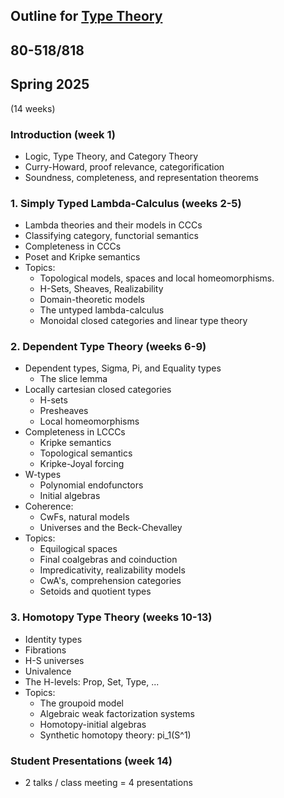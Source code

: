 ## Outline for [Type Theory](/typetheory/)
## 80-518/818
## Spring 2025

(14 weeks) 

### Introduction (week 1)

- Logic, Type Theory, and Category Theory
- Curry-Howard, proof relevance, categorification
- Soundness, completeness, and representation theorems
<!-- 
- Duality: Lawvere and Stone
- Higher logic and Higher algebra
 -->

<!-- 
### Review of Category Theory (week 1)
- categories, functors, natural transformations
- representables, presheaves, Yoneda's lemma
- limits and colimits
- adjoints and monads
  
### Algebraic Theories (weeks 2-3)
- Equational theories and varieties of algebras
- Classifying category and universal model
- The representation theorem
- Lawvere duality
- Summary of functorial semantics for algebraic theories
- Completeness
- Topics: 
  	- Proof of duality in Lawvere, Adamek, Rosicky
  	- Examples: commutative rings, distributive lattices, semilattices
	- Gabriel-Ulmer duality

### Propositional Logic (weeks 4-5)
- Sketch of classical propositional logic: 
		syntax, deduction, valuations, soundness and completeness
- Boolean algebra, completeness of alegbraic logic
- Stone's representation theorem
- Stone duality
- Summary of functorial semantics for propositional logic
- Kripke semantics is presheaves on a poset
    - Sub(1) in presheaves is a Heyting algebra
   	- Yoneda preserves products and exponentials
   	- Completeness theorem for propositional logics
- Topics: 
    - Duality for dLat and Pos
    - Frames, locales, spaces
   	- S4 modal logic and topological models
    - Bi-Heyting logic and presheaf models
    
 ### First-Order Logic (week 6-7)
- Hyperdoctrines
- Adding the quantifiers: syntax, deduction
- Lex/Regular/Heyting categories
- Summary of functorial semantics for first-order logic
- Topics: 
    - Kripke semantics
    - Completeness for intuitionistic first-order logic

-->

### 1. Simply Typed Lambda-Calculus (weeks 2-5)

- Lambda theories and their models in CCCs
- Classifying category, functorial semantics
- Completeness in CCCs
- Poset and Kripke semantics
- Topics: 
    - Topological models, spaces and local homeomorphisms.
    - H-Sets, Sheaves, Realizability
    - Domain-theoretic models
	- The untyped lambda-calculus
    - Monoidal closed categories and linear type theory
 
### 2. Dependent Type Theory (weeks 6-9)

- Dependent types, Sigma, Pi, and Equality types
	- The slice lemma
- Locally cartesian closed categories
    - H-sets
    - Presheaves
    - Local homeomorphisms
 - Completeness in LCCCs
    - Kripke semantics
    - Topological semantics 
    - Kripke-Joyal forcing
- W-types
	- Polynomial endofunctors
	- Initial algebras
- Coherence: 
	- CwFs, natural models
	- Universes and the Beck-Chevalley
 - Topics:
 	- Equilogical spaces
 	- Final coalgebras and coinduction
	- Impredicativity, realizability models
	- CwA's, comprehension categories
	- Setoids and quotient types 
	
 ### 3. Homotopy Type Theory (weeks 10-13)
- Identity types
- Fibrations
- H-S universes
- Univalence
- The H-levels: Prop, Set, Type, ...
- Topics:
	- The groupoid model
	- Algebraic weak factorization systems
	- Homotopy-initial algebras
	- Synthetic homotopy theory: pi_1(S^1)
  
### Student Presentations (week 14)
- 2 talks / class meeting = 4 presentations

